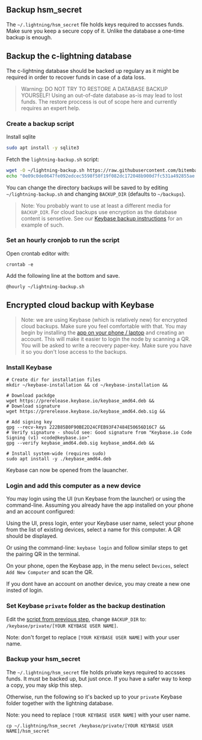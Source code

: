 ## Backup hsm_secret
The `~/.lightning/hsm_secret` file holds keys required to accsses funds. Make sure you keep a secure copy of it. Unlike the database a one-time backup is enough. 

## Backup the c-lightning database
The c-lightning database should be backed up regulary as it might be required in order to recover funds in case of a data loss.

> Warning: DO NOT TRY TO RESTORE A DATABASE BACKUP YOURSELF! Using an out-of-date database as-is may lead to lost funds. The restore proccess is out of scope here and currently requires an expert help.

### Create a backup script

Install sqlite
```bash
sudo apt install -y sqlite3
```

Fetch the `lightning-backup.sh` script:

```bash
wget -O ~/lightning-backup.sh https://raw.githubusercontent.com/bitembassy/home-node/master/scripts/lightning-backup.sh &&
echo "0e09c0de0647fe092edcec5598f50f19f082dc172048b900d7fc531a492855ae $HOME/lightning-backup.sh" | sha256sum -c
```

You can change the directory backups will be saved to by editing `~/lightning-backup.sh` and changing `BACKUP_DIR`
(defaults to `~/backups`).

> Note: You probably want to use at least a different media for `BACKUP_DIR`. For cloud backups use encryption as the database content is sensetive. See our [Keybase backup instructions](https://github.com/bitembassy/home-node/blob/master/lightning-backup.md#encrypted-cloud-backup-with-keybase) for an example of such.

### Set an hourly cronjob to run the script
Open crontab editor with:
```
crontab -e
```
Add the following line at the bottom and save.
```
@hourly ~/lightning-backup.sh
```

## Encrypted cloud backup with Keybase
> Note: we are using Keybase (which is relatively new) for encrypted cloud backups. Make sure you feel comfortable with that. You may begin by installing the [app on your phone / laptop](https://keybase.io/download) and creating an account. This will make it easier to login the node by scanning a QR. You will be asked to write a recovery paper-key. Make sure you have it so you don't lose access to the backups.   

### Install Keybase
```
# Create dir for installation files
mkdir ~/keybase-installation && cd ~/keybase-installation &&

# Download packdge 
wget https://prerelease.keybase.io/keybase_amd64.deb &&
# Download signature
wget https://prerelease.keybase.io/keybase_amd64.deb.sig &&

# Add signing key
gpg --recv-keys 222B85B0F90BE2D24CFEB93F47484E50656D16C7 &&
# Verify signature - should see: Good signature from "Keybase.io Code Signing (v1) <code@keybase.io>"
gpg --verify keybase_amd64.deb.sig keybase_amd64.deb &&

# Install system-wide (requires sudo)
sudo apt install -y ./keybase_amd64.deb
```

Keybase can now be opened from the lauancher.

### Login and add this computer as a new device
You may login using the UI (run Keybase from the launcher) or using the command-line.
Assuming you already have the app installed on your phone and an account configured:

Using the UI, press login, enter your Keybase user name, select your phone from the list of existing devices, select a name for this computer. A QR should be displayed. 

Or using the command-line: `keybase login` and follow similar steps to get the pairing QR in the terminal.

On your phone, open the Keybase app, in the menu select `Devices`, select `Add New Computer` and scan the QR.

If you dont have an account on another device, you may create a new one insted of login.

### Set Keybase `private` folder as the backup destination

Edit the [script from previous step](https://github.com/bitembassy/home-node/blob/master/lightning-backup.md#create-a-backup-script), change `BACKUP_DIR` to: `/keybase/private/[YOUR KEYBASE USER NAME]`.

Note: don't forget to replace `[YOUR KEYBASE USER NAME]` with your user name.


### Backup your hsm_secret
The `~/.lightning/hsm_secret` file holds private keys required to accsses funds. It must be backed up, but just once. If you have a safer way to keep a copy, you may skip this step. 

Otherwise, run the following so it's backed up to your `private` Keybase folder together with the lightning database.

Note: you need to replace `[YOUR KEYBASE USER NAME]` with your user name.

```
cp ~/.lightning/hsm_secret /keybase/private/[YOUR KEYBASE USER NAME]/hsm_secret
```
